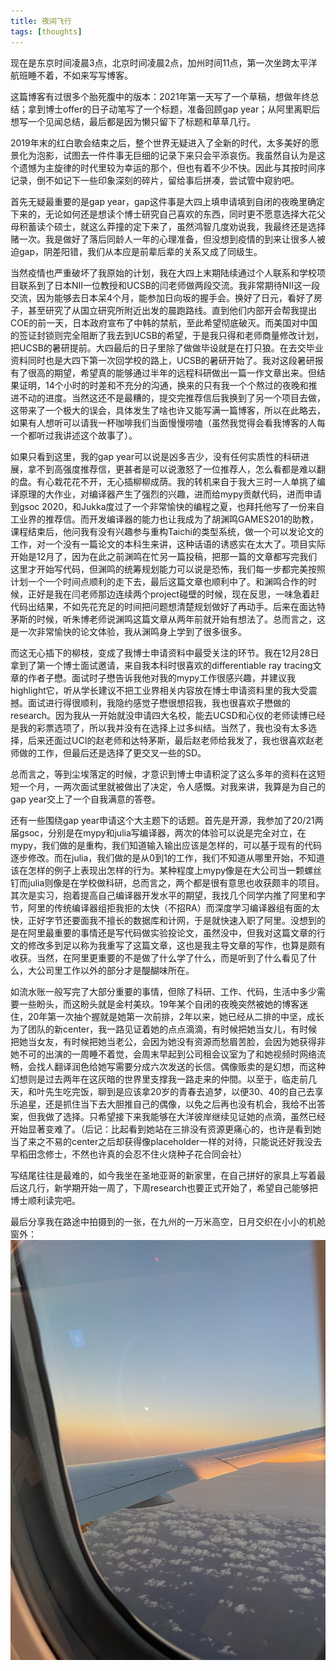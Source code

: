 ```yaml
---
title: 夜间飞行
tags: [thoughts]
---
```


现在是东京时间凌晨3点，北京时间凌晨2点，加州时间11点，第一次坐跨太平洋航班睡不着，不如来写写博客。

这篇博客有过很多个胎死腹中的版本：2021年第一天写了一个草稿，想做年终总结；拿到博士offer的日子动笔写了一个标题，准备回顾gap year；从阿里离职后想写一个见闻总结，最后都是因为懒只留下了标题和草草几行。

2019年末的红白歌会结束之后，整个世界无疑进入了全新的时代，太多美好的愿景化为泡影，试图去一件件事无巨细的记录下来只会平添哀伤。我虽然自认为是这个遗憾为主旋律的时代里较为幸运的那个，但也有着不少不快。因此与其按时间序记录，倒不如记下一些印象深刻的碎片，留给事后拼凑，尝试管中窥豹吧。

首先无疑最重要的是gap year，gap这件事是大四上填申请填到自闭的夜晚里确定下来的，无论如何还是想读个博士研究自己喜欢的东西，同时更不愿意选择大花父母积蓄读个硕士，就这么莽撞的定下来了，虽然鸿智几度劝说我，我最终还是选择赌一次。我是做好了落后同龄人一年的心理准备，但没想到疫情的到来让很多人被迫gap，阴差阳错，我们从本应是前辈后辈的关系又成了同级生。

当然疫情也严重破坏了我原始的计划，我在大四上末期陆续通过个人联系和学校项目联系到了日本NII一位教授和UCSB的闫老师做两段交流。我非常期待NII这一段交流，因为能够去日本呆4个月，能参加日向坂的握手会。换好了日元，看好了房子，甚至研究了从国立研究所附近出发的晨跑路线。直到他们内部开会帮我提出COE的前一天，日本政府宣布了中韩的禁航，至此希望彻底破灭。而美国对中国的签证封锁则完全阻断了我去到UCSB的希望，于是我只得和老师商量修改计划，把UCSB的暑研提前。大四最后的日子里除了做做毕设就是在打只狼。在去交毕业资料同时也是大四下第一次回学校的路上，UCSB的暑研开始了。我对这段暑研报有了很高的期望，希望真的能够通过半年的远程科研做出一篇一作文章出来。但结果证明，14个小时的时差和不充分的沟通，换来的只有我一个个熬过的夜晚和推进不动的进度。当然这还不是最糟的，提交完推荐信后我换到了另一个项目去做，这带来了一个极大的误会，具体发生了啥也许又能写满一篇博客，所以在此略去，如果有人想听可以请我一杯咖啡我们当面慢慢唠嗑（虽然我觉得会看我博客的人每一个都听过我讲述这个故事了）。

如果只看到这里，我的gap year可以说是凶多吉少，没有任何实质性的科研进展，拿不到高强度推荐信，更甚者是可以说激怒了一位推荐人，怎么看都是难以翻的盘。有心栽花花不开，无心插柳柳成荫。我的转机来自于我大三时一人单挑了编译原理的大作业，对编译器产生了强烈的兴趣，进而给mypy贡献代码，进而申请到gsoc 2020，和Jukka度过了一个非常愉快的编程之夏，也拜托他写了一份来自工业界的推荐信。而开发编译器的能力也让我成为了胡渊鸣GAMES201的助教，课程结束后，他问我有没有兴趣参与重构Taichi的类型系统，做一个可以发论文的工作，对一个没有一篇论文的本科生来讲，这种话语的诱惑实在太大了。项目实际开始是12月了，因为在此之前渊鸣在忙另一篇投稿，把那一篇的文章都写完我们这里才开始写代码，但渊鸣的统筹规划能力可以说是恐怖，我们每一步都完美按照计划一个一个时间点顺利的走下去，最后这篇文章也顺利中了。和渊鸣合作的时候，正好是我在闫老师那边连续两个project碰壁的时候，现在反思，一味急着赶代码出结果，不如先花充足的时间把问题想清楚规划做好了再动手。后来在面达特茅斯的时候，听朱博老师说渊鸣这篇文章从两年前就开始有想法了。总而言之，这是一次非常愉快的论文体验，我从渊鸣身上学到了很多很多。

而这无心插下的柳枝，变成了我博士申请资料中最受关注的环节。我在12月28日拿到了第一个博士面试邀请，来自我本科时很喜欢的differentiable ray tracing文章的作者子懋。面试时子懋告诉我他对我的mypy工作很感兴趣，并建议我highlight它，听从学长建议不把工业界相关内容放在博士申请资料里的我大受震撼。面试进行得很顺利，我隐约感觉子懋很想招我，我也很喜欢子懋做的research。因为我从一开始就没申请四大名校，能去UCSD和心仪的老师读博已经是我的彩票选项了，所以我并没有在选择上过多纠结。当然了，我也没有太多选择，后来还面过UCI的赵老师和达特茅斯，最后赵老师给我发了，我也很喜欢赵老师做的工作，但最后还是选择了更交叉一些的SD。

总而言之，等到尘埃落定的时候，才意识到博士申请积淀了这么多年的资料在这短短一个月，一两次面试里就被做出了决定，令人感慨。对我来讲，我算是为自己的gap year交上了一个自我满意的答卷。

还有一些围绕gap year申请这个大主题下的话题。首先是开源，我参加了20/21两届gsoc，分别是在mypy和julia写编译器，两次的体验可以说是完全对立，在mypy，我们做的是重构，我们知道输入输出应该是怎样的，可以基于现有的代码逐步修改。而在julia，我们做的是从0到1的工作，我们不知道从哪里开始，不知道该在怎样的例子上表现出怎样的行为。某种程度上mypy像是在大公司当一颗螺丝钉而julia则像是在学校做科研，总而言之，两个都是很有意思也收获颇丰的项目。其次是实习，抱着提高自己编译器开发水平的期望，我找几个同学内推了阿里和字节，阿里的传统编译器组拒我拒的太快（不招RA）而深度学习编译器组有面的太快，正好字节还要面我不擅长的数据库和计网，于是就快速入职了阿里。没想到的是在阿里最重要的事情还是写代码做实验投论文，虽然没中，但我对这篇文章的行文的修改多到足以称为我重写了这篇文章，这也是我主导文章的写作，也算是颇有收获。当然，在阿里更重要的不是做了什么学了什么，而是听到了什么看见了什么，大公司里工作以外的部分才是醍醐味所在。

如流水账一般写完了大部分重要的事情，但除了科研、工作、代码，生活中多少需要一些盼头，而这盼头就是金村美玖。19年某个自闭的夜晚突然被她的博客迷住，20年第一次抽个握就是她第一次前排，2年以来，她已经从二排的中坚，成长为了团队的新center，我一路见证着她的点点滴滴，有时候把她当女儿，有时候把她当女友，有时候把她当老公，会因为她没有资源而愁眉苦脸，会因为她获得非她不可的出演的一周睡不着觉，会周末早起到公司租会议室为了和她视频时网络流畅，会找人翻译润色给她写需要分成六次发送的长信。偶像贩卖的是幻想，而这种幻想则是过去两年在这灰暗的世界里支撑我一路走来的仲間。以至于，临走前几天，和叶先生吃完饭，聊到是应该拿20岁的青春去追梦，以便30、40的自己去享乐追星，还是抓住当下去大胆推自己的偶像，以免之后再也没有机会，我给不出答案，但我做了选择。只希望接下来我能够在大洋彼岸继续见证她的点滴，虽然已经开始显著变难了。（后记：比起看到她站在三排没有资源更痛心的，也许是看到她当了来之不易的center之后却获得像placeholder一样的对待，只能说还好我没去早稻田念修士，不然也许真的会忍不住火烧种子花合同会社）

写结尾往往是最难的，如今我坐在圣地亚哥的新家里，在自己拼好的家具上写着最后这几行，新学期开始一周了，下周research也要正式开始了，希望自己能够把博士顺利读完吧。

最后分享我在路途中拍摄到的一张，在九州的一万米高空，日月交织在小小的机舱窗外：
![ontrip](/images/midnight-flight/ontrip.jpg)
